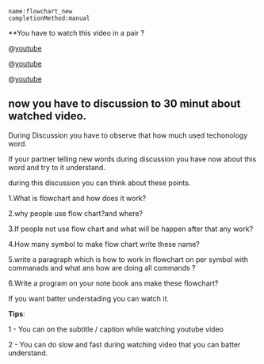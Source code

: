 ```ngMeta
name:flowchart_new
completionMethod:manual
```
**You have to watch this video in a pair ?

@[youtube](iJmcgQRk048)


@[youtube](DF2XAc07eI0)


@[youtube](flowchart-programming.html)

## now you have to discussion to 30 minut about watched video.

During Discussion you have to observe that how much used techonology word.

If your partner telling new words during discussion you have now about this word and try to it understand.

during this discussion you can think about these points.


1.What is flowchart and how does it work?


2.why people use flow chart?and where?


3.If people not use flow chart and what will be happen after that any work?


4.How many  symbol to make flow chart write these name?


5.write a paragraph which is how to work in flowchart on per symbol with commanads and what ans how are doing all commands ?


6.Write a program on your note book ans make these flowchart?

If you want batter understading you can watch it.


**Tips**:

1 - You can on the subtitle / caption while watching youtube video

2 - You can do slow and fast during watching video that you can batter understand.
